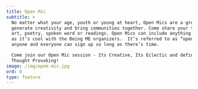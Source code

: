 ```yaml
---
title: Open Mic
subtitle: >
  No matter what your age, youth or young at heart, Open Mics are a great way to
  generate creativity and bring communities together. Come share your thoughts,
  art, poetry, spoken word or readings. Open Mics can include anything as long
  as it’s cool with the Being ME organizers.  It’s referred to as “open” because
  anyone and everyone can sign up so long as there’s time.  

  Come join our Open Mic session - Its Creative, Its Eclectic and definitely
  Thought Provoking!
image: /img/opem mic.jpg
ord: 0
type: feature
---
```



